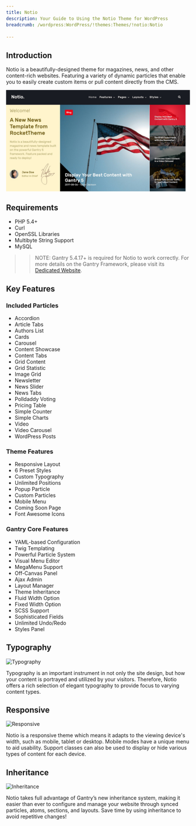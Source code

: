 ```yaml
---
title: Notio
description: Your Guide to Using the Notio Theme for WordPress
breadcrumb: /wordpress:WordPress/!themes:Themes/!notio:Notio

---
```


Introduction
-----

Notio is a beautifully-designed theme for magazines, news, and other content-rich websites. Featuring a variety of dynamic particles that enable you to easily create custom items or pull content directly from the CMS.

![](assets/notio.jpeg)

Requirements
-----

* PHP 5.4+
* Curl
* OpenSSL Libraries
* Multibyte String Support
* MySQL

>> NOTE: Gantry 5.4.17+ is required for Notio to work correctly. For more details on the Gantry Framework, please visit its [Dedicated Website](http://gantry.org).

Key Features
-----

### Included Particles
* Accordion
* Article Tabs
* Authors List
* Cards
* Carousel
* Content Showcase
* Content Tabs
* Grid Content
* Grid Statistic
* Image Grid
* Newsletter
* News Slider
* News Tabs
* Polldaddy Voting
* Pricing Table
* Simple Counter
* Simple Charts
* Video
* Video Carousel
* WordPress Posts 

### Theme Features
* Responsive Layout
* 6 Preset Styles
* Custom Typography
* Unlimited Positions
* Popup Particle
* Custom Particles
* Mobile Menu
* Coming Soon Page
* Font Awesome Icons 

### Gantry Core Features
* YAML-based Configuration
* Twig Templating
* Powerful Particle System
* Visual Menu Editor
* MegaMenu Support
* Off-Canvas Panel
* Ajax Admin
* Layout Manager
* Theme Inheritance
* Fluid Width Option
* Fixed Width Option
* SCSS Support
* Sophisticated Fields
* Unlimited Undo/Redo
* Styles Panel 

## Typography

![Typography](ft-2.jpg)

Typography is an important instrument in not only the site design, but how your content is portrayed and utilized by your visitors. Therefore, Notio offers a rich selection of elegant typography to provide focus to varying content types.

## Responsive

![Responsive](ft-3.jpg)

Notio is a responsive theme which means it adapts to the viewing device's width, such as mobile, tablet or desktop. Mobile modes have a unique menu to aid usability. Support classes can also be used to display or hide various types of content for each device.

## Inheritance

![Inheritance](ft-4.jpg)

Notio takes full advantage of Gantry’s new inheritance system, making it easier than ever to configure and manage your website through synced particles, atoms, sections, and layouts. Save time by using inheritance to avoid repetitive changes!
